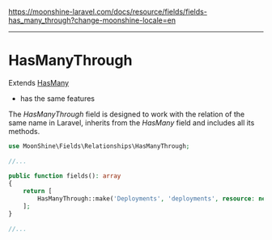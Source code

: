 https://moonshine-laravel.com/docs/resource/fields/fields-has_many_through?change-moonshine-locale=en

------

# HasManyThrough

Extends [HasMany](https://moonshine-laravel.com/docs/resource/fields/fields-has_many)
* has the same features    

The *HasManyThrough* field is designed to work with the relation of the same name in Laravel, inherits from the *HasMany* field and includes all its methods.

```php
use MoonShine\Fields\Relationships\HasManyThrough; 
 
//...
 
public function fields(): array
{
    return [
        HasManyThrough::make('Deployments', 'deployments', resource: new DeploymentResource()) 
    ];
}
 
//...
```



